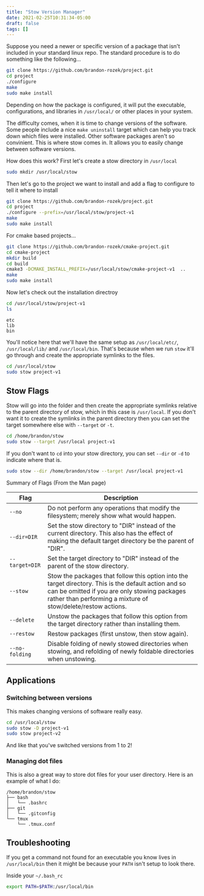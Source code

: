 ```yaml
---
title: "Stow Version Manager"
date: 2021-02-25T10:31:34-05:00
draft: false
tags: []
---
```


Suppose you need a newer or specific version of a package that isn't included in your standard linux repo. The standard procedure is to do something like the following...
```bash
git clone https://github.com/brandon-rozek/project.git
cd project
./configure
make
sudo make install
```

Depending on how the package is configured, it will put the executable, configurations, and libraries in `/usr/local/` or other places in your system.

The difficulty comes, when it is time to change versions of the software. Some people include a nice `make uninstall` target which can help you track down which files were installed. Other software packages aren't so convinient. This is where stow comes in. It allows you to easily change between software versions.

How does this work? First let's create a stow directory in `/usr/local`
```bash
sudo mkdir /usr/local/stow
```

Then let's go to the project we want to install and add a flag to configure to tell it where to install
```bash
git clone https://github.com/brandon-rozek/project.git
cd project
./configure --prefix=/usr/local/stow/project-v1
make
sudo make install
```

For cmake based projects...
```bash
git clone https://github.com/brandon-rozek/cmake-project.git
cd cmake-project
mkdir build
cd build
cmake3 -DCMAKE_INSTALL_PREFIX=/usr/local/stow/cmake-project-v1  ..
make
sudo make install
```

Now let's check out the installation directroy
```bash
cd /usr/local/stow/project-v1
ls
```

```
etc
lib
bin
```
You'll notice here that we'll have the same setup as `/usr/local/etc/`, `/usr/local/lib/` and `/usr/local/bin`. That's because when we run `stow` it'll go through and create the appropriate symlinks to the files.

```bash
cd /usr/local/stow
sudo stow project-v1
```

## Stow Flags

Stow will go into the folder and then create the appropriate symlinks relative to the parent directory of stow, which in this case is `/usr/local`. If you don't want it to create the symlinks in the parent directory then you can set the target somewhere else with `--target` or `-t`.

```bash
cd /home/brandon/stow
sudo stow --target /usr/local project-v1
```

If you don't want to `cd` into your stow directory, you can set `--dir` or `-d` to indicate where that is.
```bash
sudo stow --dir /home/brandon/stow --target /usr/local project-v1
```

Summary of Flags (From the Man page)

| Flag           | Description                                                  |
| -------------- | ------------------------------------------------------------ |
| `--no`         | Do not perform any operations that modify the filesystem; merely show what would happen. |
| `--dir=DIR`    | Set the stow directory to "DIR" instead of the current directory.  This  also has the effect of making the default target directory be the parent of "DIR". |
| `--target=DIR` | Set the target directory to "DIR" instead of the parent of the stow  directory. |
| `--stow`       | Stow the packages that follow this option into the target directory. This is the default action and so can be omitted if you are only stowing packages rather than performing a mixture of stow/delete/restow actions. |
| `--delete`     | Unstow the packages that follow this option from the target directory  rather than installing them. |
| `--restow`     | Restow packages (first unstow, then stow again).             |
| `--no-folding` | Disable folding of newly stowed directories when stowing, and refolding  of newly foldable directories when unstowing. |




## Applications


### Switching between versions
This makes changing versions of software really easy.

```bash
cd /usr/local/stow
sudo stow -D project-v1
sudo stow project-v2
```

And like that you've switched versions from 1 to 2!

### Managing dot files

This is also a great way to store dot files for your user directory. Here is an example of what I do:

```
/home/brandon/stow
├── bash
│   └── .bashrc
├── git
│   └── .gitconfig
└── tmux
    └── .tmux.conf
```

## Troubleshooting

If you get a command not found for an executable you know lives in `/usr/local/bin` then it might be because your `PATH` isn't setup to look there.

Inside your `~/.bash_rc`
```bash
export PATH=$PATH:/usr/local/bin
```
